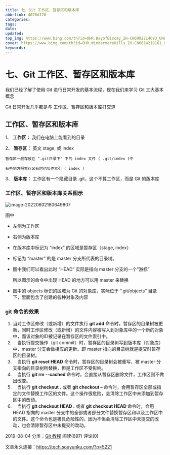 ```yaml
---
title: 七、Git 工作区、暂存区和版本库
abbrlink: 4076d170
categories: 
tags: 
date: 
updated: 
top_img: https://www.bing.com/th?id=OHR.BayofBiscay_ZH-CN6002214693_UHD.jpg
cover: https://www.bing.com/th?id=OHR.WindermereHills_ZH-CN6614218161_UHD.jpg
keywords: 
---
```

# 七、Git 工作区、暂存区和版本库

我们已经了解了使用 Git 进行日常开发的基本流程，现在我们来学习 Git 三大基本概念

Git 日常开发几乎都是与 工作区、暂存区和版本库打交道

## 工作区、暂存区和版本库

1、 **工作区：** 我们在电脑上能看到的目录

2、 **暂存区：** 英文 stage, 或 index

```
暂存区一般存放在 ".git目录下" 下的 index 文件 ( .git/index )中

有些地方把暂存区有时也叫作索引 ( index )
```

3、 **版本库：** 工作区有一个隐藏目录 .git，这个不算工作区，而是 Git 的版本库

### 工作区、暂存区和版本库关系图示

![image-20220602180649807](https://s3.uuu.ovh/imgs/2022/06/02/fd22948a6f4128e6.png)

图中

- 左侧为工作区

- 右侧为版本库

- 在版本库中标记为 “index” 的区域是暂存区（stage, index）

- 标记为 “master” 的是 master 分支所代表的目录树。

- 图中我们可以看出此时 “HEAD” 实际是指向 master 分支的一个”游标”

  所以图示的命令中出现 HEAD 的地方可以用 master 来替换

- 图中的 objects 标识的区域为 Git 的对象库，实际位于 “.git/objects” 目录下，里面包含了创建的各种对象及内容

### git 命令的效果

1. 当对工作区修改（或新增）的文件执行 **git add** 命令时，暂存区的目录树被更新，同时工作区修改（或新增）的文件内容被写入到对象库中的一个新的对象中，而该对象的ID被记录在暂存区的文件索引中。
2.   当执行提交操作（git commit）时，暂存区的目录树写到版本库（对象库）中，master 分支会做相应的更新。即 master 指向的目录树就是提交时暂存区的目录树。
3.   当执行 **git reset HEAD** 命令时，暂存区的目录树会被重写，被 master 分支指向的目录树所替换，但是工作区不受影响。
4.   当执行 **git rm --cached <file>** 命令时，会直接从暂存区删除文件，工作区则不做出改变。
5.   当执行 **git checkout .** 或者 **git checkout – <file>** 命令时，会用暂存区全部或指定的文件替换工作区的文件。这个操作很危险，会清除工作区中未添加到暂存区中的改动。
6.   当执行 **git checkout HEAD .** 或者 **git checkout HEAD <file>** 命令时，会用 HEAD 指向的 master 分支中的全部或者部分文件替换暂存区和以及工作区中的文件。这个命令也是极具危险性的，因为不但会清除工作区中未提交的改动，也会清除暂存区中未提交的改动。

2019-08-04 分类：[Git 教程](https://tech.souyunku.com/?cat=52) 阅读(697) 评论(0)

文章永久连接：https://tech.souyunku.com/?p=5221